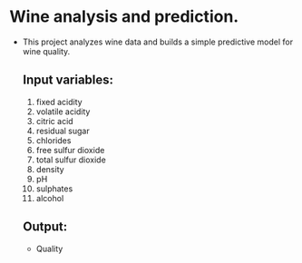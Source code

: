 # Wine analysis and prediction.
- This project analyzes wine data and builds a simple predictive model for wine quality.
  ## Input variables:
  1. fixed acidity
  2. volatile acidity
  3. citric acid
  4. residual sugar
  5. chlorides
  6. free sulfur dioxide
  7. total sulfur dioxide
  8. density
  9. pH
  10. sulphates
  11. alcohol
  ## Output:
  - Quality
  
